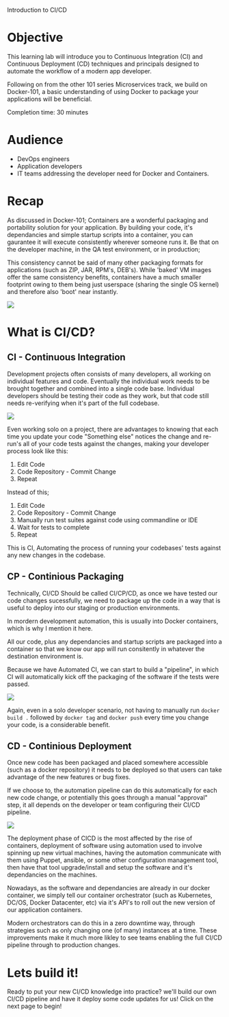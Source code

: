 Introduction to CI/CD

# Objective

This learning lab will introduce you to Continuous Integration (CI) and Continuous Deployment (CD) techniques and principals designed to automate the workflow of a modern app developer.

Following on from the other 101 series Microservices track, we build on Docker-101, a basic understanding of using Docker to package your applications will be beneficial.

Completion time: 30 minutes

# Audience

* DevOps engineers
* Application developers
* IT teams addressing the developer need for Docker and Containers.


# Recap
As discussed in Docker-101; Containers are a wonderful packaging and portability solution for your application. By building your code, it's dependancies and simple startup scripts into a container, you can gaurantee it will execute consistently wherever someone runs it. Be that on the developer machine, in the QA test environment, or in production; 

This consistency cannot be said of many other packaging formats for applications (such as ZIP, JAR, RPM's, DEB's). While 'baked' VM images offer the same consistency benefits, containers have a much smaller footprint owing to them being just userspace (sharing the single OS kernel) and therefore also 'boot' near instantly.

![](/posts/files/cicd-intro/assets/images/containerlifecycle.png)



# What is CI/CD?

## CI - Continuous Integration
Development projects often consists of many developers, all working on individual features and code. Eventually the individual work needs to be brought together and combined into a single code base. Individual developers should be testing their code as they work, but that code still needs re-verifying when it's part of the full codebase.

![](/posts/files/cicd-intro/assets/images/integration.png)

Even working solo on a project, there are advantages to knowing that each time you update your code "Something else" notices the change and re-run's all of your code tests against the changes, making your developer process look like this:

1. Edit Code
2. Code Repository - Commit Change
3. Repeat

Instead of this;

1. Edit Code
2. Code Repository - Commit Change
3. Manually run test suites against code using commandline or IDE
4. Wait for tests to complete
5. Repeat

This is CI, Automating the process of running your codebases' tests against any new changes in the codebase.

## CP - Continious Packaging

Technically, CI/CD Should be called CI/CP/CD, as once we have tested our code changes sucessfully, we need to package up the code in a way that is useful to deploy into our staging or production environments.

In mordern development automation, this is usually into Docker containers, which is why I mention it here.

All our code, plus any dependancies and startup scripts are packaged into a container so that we know our app will run consitently in whatever the destination environment is.

Because we have Automated CI, we can start to build a "pipeline", in which CI will automatically kick off the packaging of the software if the tests were passed.

![](/posts/files/cicd-intro/assets/images/packaging.png)

Again, even in a solo developer scenario, not having to manually run `docker build .` followed by `docker tag` and `docker push` every time you change your code, is a considerable benefit.

## CD - Continious Deployment
Once new code has been packaged and placed somewhere accessible (such as a docker repository) it needs to be deployed so that users can take advantage of the new features or bug fixes.

If we choose to, the automation pipeline can do this automatically for each new code change, or potentially this goes through a manual "approval" step, it all depends on the developer or team configuring their CI/CD pipeline.

![](/posts/files/cicd-intro/assets/images/deployment.png)


The deployment phase of CICD is the most affected by the rise of containers, deployment of software using automation used to involve spinning up new virtual machines, having the automation communicate with them using Puppet, ansible, or some other configuration management tool, then have that tool upgrade/install and setup the software and it's dependancies on the machines.

Nowadays, as the software and dependancies are already in our docker container, we simply tell our container orchestrator (such as Kubernetes, DC/OS, Docker Datacenter, etc) via it's API's to roll out the new version of our application containers.

Modern orchestrators can do this in a zero downtime way, through strategies such as only changing one (of many) instances at a time. These improvements make it much more likley to see teams enabling the full CI/CD pipeline through to production changes.

# Lets build it!

Ready to put your new CI/CD knowledge into practice? we'll build our own CI/CD pipeline and have it deploy some code updates for us! Click on the next page to begin!
